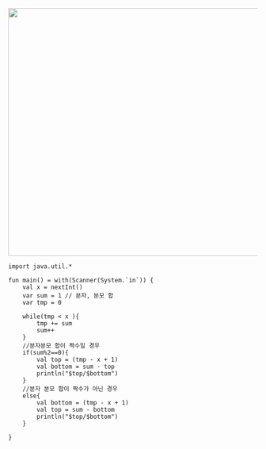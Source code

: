 <img src="https://user-images.githubusercontent.com/84216838/205026186-8465f268-b02a-4f94-9c2b-903be2d306a7.png" width= 700 height = 500>

```
import java.util.*

fun main() = with(Scanner(System.`in`)) {
    val x = nextInt()
    var sum = 1 // 분자, 분모 합
    var tmp = 0 
    
    while(tmp < x ){
        tmp += sum
        sum++
    }
    //분자분모 합이 짝수일 경우
    if(sum%2==0){
        val top = (tmp - x + 1)
        val bottom = sum - top
        println("$top/$bottom")
    }
    //분자 분모 합이 짝수가 아닌 경우
    else{
        val bottom = (tmp - x + 1)
        val top = sum - bottom
        println("$top/$bottom")
    }
    
}
```